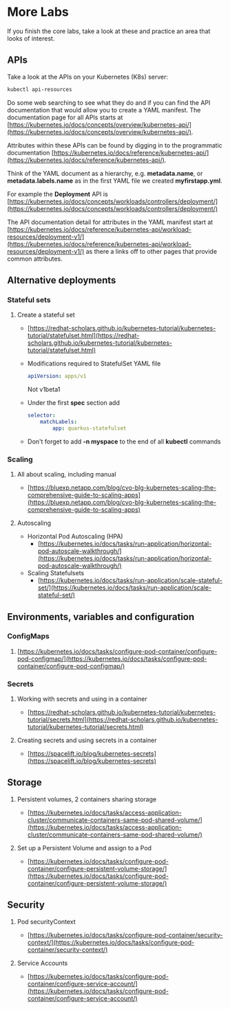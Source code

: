 # More Labs

If you finish the core labs, take a look at these and practice an area that looks of interest.

## APIs

Take a look at the APIs on your Kubernetes (K8s) server:

```bash
kubectl api-resources
```

Do some web searching to see what they do and if you can find the API documentation that would allow you to create a YAML manifest.  The documentation page for all APIs starts at [https://kubernetes.io/docs/concepts/overview/kubernetes-api/](https://kubernetes.io/docs/concepts/overview/kubernetes-api/).

Attributes within these APIs can be found by digging in to the programmatic documentation [https://kubernetes.io/docs/reference/kubernetes-api/](https://kubernetes.io/docs/reference/kubernetes-api/).

Think of the YAML document as a hierarchy, e.g.  **metadata.name**, or **metadata.labels.name** as in the first YAML file we created **myfirstapp.yml**.

For example the **Deployment** API is [https://kubernetes.io/docs/concepts/workloads/controllers/deployment/](https://kubernetes.io/docs/concepts/workloads/controllers/deployment/)

The API documentation detail for attributes in the YAML manifest start at [https://kubernetes.io/docs/reference/kubernetes-api/workload-resources/deployment-v1/](https://kubernetes.io/docs/reference/kubernetes-api/workload-resources/deployment-v1/) as there a links off to other pages that provide common attributes.

## Alternative deployments

### Stateful sets

1. Create a stateful set

    - [https://redhat-scholars.github.io/kubernetes-tutorial/kubernetes-tutorial/statefulset.html](https://redhat-scholars.github.io/kubernetes-tutorial/kubernetes-tutorial/statefulset.html)
    - Modifications required to StatefulSet YAML file

        ```yaml
        apiVersion: apps/v1
        ```
        
        Not v1beta1

    - Under the first **spec** section add

        ```yaml
        selector:
            matchLabels:
                app: quarkus-statefulset
        ```
        
    - Don't forget to add **-n myspace** to the end of all **kubectl** commands

### Scaling

1. All about scaling, including manual

    - [https://bluexp.netapp.com/blog/cvo-blg-kubernetes-scaling-the-comprehensive-guide-to-scaling-apps](https://bluexp.netapp.com/blog/cvo-blg-kubernetes-scaling-the-comprehensive-guide-to-scaling-apps)

2. Autoscaling

    - Horizontal Pod Autoscaling (HPA)
      - [https://kubernetes.io/docs/tasks/run-application/horizontal-pod-autoscale-walkthrough/](https://kubernetes.io/docs/tasks/run-application/horizontal-pod-autoscale-walkthrough/)
    - Scaling Statefulsets
      - [https://kubernetes.io/docs/tasks/run-application/scale-stateful-set/](https://kubernetes.io/docs/tasks/run-application/scale-stateful-set/)

## Environments, variables and configuration

### ConfigMaps

1. [https://kubernetes.io/docs/tasks/configure-pod-container/configure-pod-configmap/](https://kubernetes.io/docs/tasks/configure-pod-container/configure-pod-configmap/)

### Secrets

1. Working with secrets and using in a container

    - [https://redhat-scholars.github.io/kubernetes-tutorial/kubernetes-tutorial/secrets.html](https://redhat-scholars.github.io/kubernetes-tutorial/kubernetes-tutorial/secrets.html)

2. Creating secrets and using secrets in a container

    - [https://spacelift.io/blog/kubernetes-secrets](https://spacelift.io/blog/kubernetes-secrets)

## Storage

1. Persistent volumes, 2 containers sharing storage

    - [https://kubernetes.io/docs/tasks/access-application-cluster/communicate-containers-same-pod-shared-volume/](https://kubernetes.io/docs/tasks/access-application-cluster/communicate-containers-same-pod-shared-volume/)

2. Set up a Persistent Volume and assign to a Pod

    - [https://kubernetes.io/docs/tasks/configure-pod-container/configure-persistent-volume-storage/](https://kubernetes.io/docs/tasks/configure-pod-container/configure-persistent-volume-storage/)

## Security

1. Pod securityContext

    - [https://kubernetes.io/docs/tasks/configure-pod-container/security-context/](https://kubernetes.io/docs/tasks/configure-pod-container/security-context/)

2. Service Accounts

    - [https://kubernetes.io/docs/tasks/configure-pod-container/configure-service-account/](https://kubernetes.io/docs/tasks/configure-pod-container/configure-service-account/)